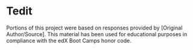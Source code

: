 # Tedit

Portions of this project were based on responses provided by [Original Author/Source]. This material has been used for educational purposes in compliance with the edX Boot Camps honor code.
